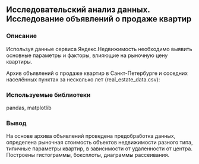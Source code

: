 ## Исследовательский анализ данных. Исследование объявлений о продаже квартир

### Описание
Используя данные сервиса Яндекс.Недвижимость необходимо выявить основные параметры и факторы, влияющие на рыночную цену квартиры.

Архив объявлений о продаже квартир в Санкт-Петербурге и соседних населённых пунктах за несколько лет (real_estate_data.csv):

### Используемые библиотеки
pandas, matplotlib

### Вывод
На основе архива объявлений проведена предобработка данных, определена рыночная стоимость объектов недвижимости разного типа, типичные параметры квартир, в зависимости от удаленности от центра.  Построены гистограммы, боксплоты, диаграммы рассеивания.
